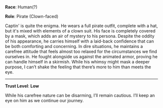 **Race**: Human(?)

**Role**: Pirate (Clown-faced)

Captin' is quite the enigma. He wears a full pirate outfit, complete with a hat, but it's mixed with elements of a clown suit. His face is completely covered by a mask, which adds an air of mystery to his persona. Despite the oddity of his appearance, he carries himself with a laid-back confidence that can be both comforting and concerning. In dire situations, he maintains a carefree attitude that feels almost too relaxed for the circumstances we find ourselves in. He fought alongside us against the animated armor, proving he can handle himself in a skirmish. While his whimsy might mask a deeper purpose, I can’t shake the feeling that there’s more to him than meets the eye.

---
**Trust Level**: **Low**

While his carefree nature can be disarming, I’ll remain cautious. I’ll keep an eye on him as we continue our journey.